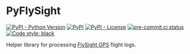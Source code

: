 # PyFlySight
[![PyPI - Python Version](https://img.shields.io/pypi/pyversions/pyflysight/0.1.0?logo=python&logoColor=FFD43B)](https://pypi.org/project/pyflysight/)
[![PyPI](https://img.shields.io/pypi/v/pyflysight?logo=Python&logoColor=FFD43B)](https://pypi.org/project/pyflysight/)
[![PyPI - License](https://img.shields.io/pypi/l/pyflysight?color=magenta)](https://github.com/sco1/pyflysight/blob/main/LICENSE)
[![pre-commit.ci status](https://results.pre-commit.ci/badge/github/sco1/pyflysight/main.svg)](https://results.pre-commit.ci/latest/github/sco1/pyflysight/main)
[![Code style: black](https://img.shields.io/badge/code%20style-black-black)](https://github.com/psf/black)

Helper library for processing [FlySight GPS](https://www.flysight.ca/) flight logs.
